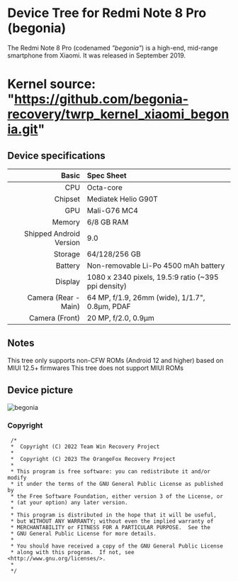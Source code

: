 # Device Tree for Redmi Note 8 Pro (begonia)

The Redmi Note 8 Pro (codenamed _"begonia"_) is a high-end, mid-range smartphone from Xiaomi.
It was released in September 2019.

Kernel source: "https://github.com/begonia-recovery/twrp_kernel_xiaomi_begonia.git"
==================================
## Device specifications

| Basic                   | Spec Sheet                                                                                                                     |
| -----------------------:|:------------------------------------------------------------------------------------------------------------------------------ |
| CPU                     | Octa-core                                                                                                                      |
| Chipset                 | Mediatek Helio G90T                                                                                                            |
| GPU                     | Mali-G76 MC4                                                                                                                   |
| Memory                  | 6/8 GB RAM                                                                                                                     |
| Shipped Android Version | 9.0                                                                                                                            |
| Storage                 | 64/128/256 GB                                                                                                                  |
| Battery                 | Non-removable Li-Po 4500 mAh battery                                                                                           |
| Display                 | 1080 x 2340 pixels, 19.5:9 ratio (~395 ppi density)                                                                            |
| Camera (Rear - Main)    | 64 MP, f/1.9, 26mm (wide), 1/1.7", 0.8µm, PDAF                                                                                |
| Camera (Front)          | 20 MP, f/2.0, 0.9µm                                                                                                           |

## Notes
This tree only supports non-CFW ROMs (Android 12 and higher) based on MIUI 12.5+ firmwares
This tree does not support MIUI ROMs

## Device picture
![begonia](https://fdn2.gsmarena.com/vv/pics/xiaomi/xiaomi-redmi-note-8-pro-twilight-orange.jpg)

### Copyright
 ```
  /*
  *  Copyright (C) 2022 Team Win Recovery Project
  *
  *  Copyright (C) 2023 The OrangeFox Recovery Project
  *
  * This program is free software: you can redistribute it and/or modify
  * it under the terms of the GNU General Public License as published by
  * the Free Software Foundation, either version 3 of the License, or
  * (at your option) any later version.
  *
  * This program is distributed in the hope that it will be useful,
  * but WITHOUT ANY WARRANTY; without even the implied warranty of
  * MERCHANTABILITY or FITNESS FOR A PARTICULAR PURPOSE.  See the
  * GNU General Public License for more details.
  *
  * You should have received a copy of the GNU General Public License
  * along with this program.  If not, see <http://www.gnu.org/licenses/>.
  *
  */
  ```
